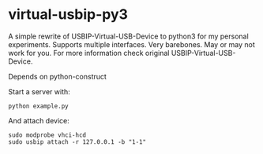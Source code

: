 # virtual-usbip-py3
A simple rewrite of USBIP-Virtual-USB-Device to python3 for my personal experiments. Supports multiple interfaces.
Very barebones. May or may not work for you. For more information check original USBIP-Virtual-USB-Device.

Depends on python-construct

Start a server with:
```
python example.py
```

And attach device:
```
sudo modprobe vhci-hcd
sudo usbip attach -r 127.0.0.1 -b "1-1"
```

